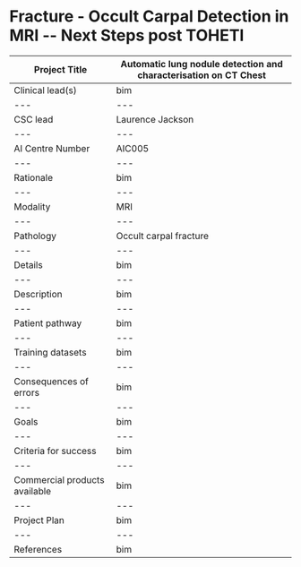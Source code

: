 # **Fracture - Occult Carpal Detection in MRI -- Next Steps post TOHETI**

| Project Title | Automatic lung nodule detection and characterisation on CT Chest |
| --- | --- |
| Clinical lead(s) | bim |
| --- | --- |
| CSC lead | Laurence Jackson |
| --- | --- |
| AI Centre Number | AIC005 |
| --- | --- |
| Rationale | bim  |
| --- | --- |
| Modality | MRI |
| --- | --- |
| Pathology | Occult carpal fracture |
| --- | --- |
| Details | bim |
| --- | --- |
| Description | bim |
| --- | --- |
| Patient pathway | bim |
| --- | --- |
| Training datasets | bim |
| --- | --- |
| Consequences of errors | bim |
| --- | --- |
| Goals | bim |
| --- | --- |
| Criteria for success | bim |
| --- | --- |
| Commercial products available | bim |
| --- | --- |
| Project Plan | bim |
| --- | --- |
| References | bim |